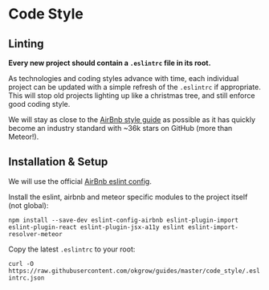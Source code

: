 # Code Style

## Linting

**Every new project should contain a `.eslintrc` file in its root.**

As technologies and coding styles advance with time, each individual project can be updated with a simple refresh of the `.eslintrc` if appropriate.  This will stop old projects lighting up like a christmas tree, and still enforce good coding style.

We will stay as close to the [AirBnb style guide](https://github.com/airbnb/javascript) as possible as it has quickly become an industry standard with ~36k stars on GitHub (more than Meteor!).

## Installation & Setup

We will use the official [AirBnb eslint config](https://github.com/airbnb/javascript/tree/master/packages/eslint-config-airbnb).

Install the eslint, airbnb and meteor specific modules to the project itself (not global):

`npm install --save-dev eslint-config-airbnb eslint-plugin-import eslint-plugin-react eslint-plugin-jsx-a11y eslint eslint-import-resolver-meteor`

Copy the latest `.eslintrc` to your root:

`curl -O https://raw.githubusercontent.com/okgrow/guides/master/code_style/.eslintrc.json`